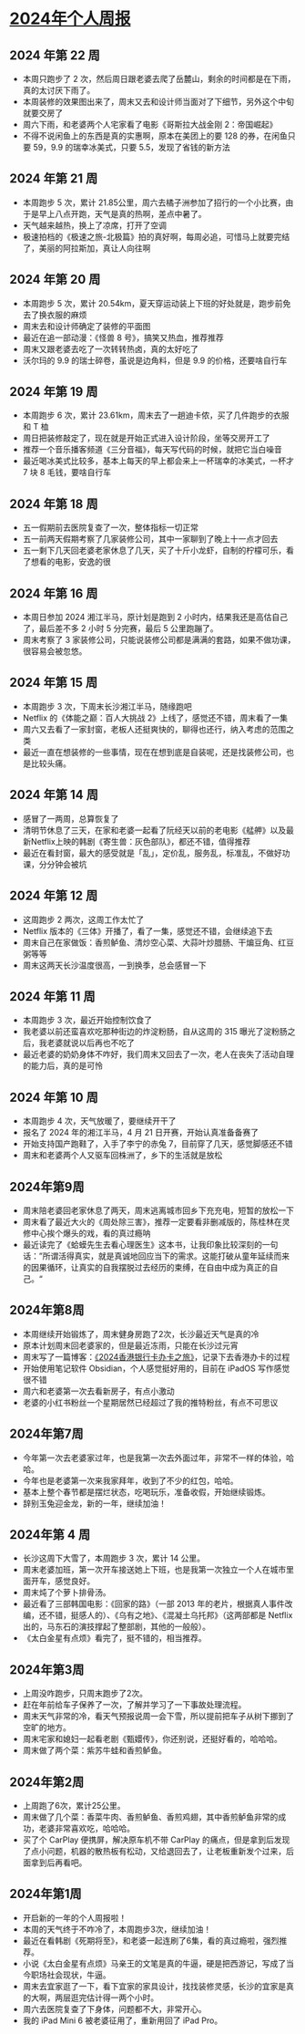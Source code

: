 # [2024年个人周报](https://github.com/superleeyom/blog/issues/57)

## 2024 年第 22 周
- 本周只跑步了 2 次，然后周日跟老婆去爬了岳麓山，剩余的时间都是在下雨，真的太讨厌下雨了。
- 本周装修的效果图出来了，周末又去和设计师当面对了下细节，另外这个中旬就要交房了
- 周六下雨，和老婆两个人宅家看了电影《哥斯拉大战金刚 2：帝国崛起》
- 不得不说闲鱼上的东西是真的实惠啊，原本在美团上的要 128 的券，在闲鱼只要 59，9.9 的瑞幸冰美式，只要 5.5，发现了省钱的新方法

## 2024 年第 21 周
- 本周跑步 5 次，累计 21.85公里，周六去橘子洲参加了招行的一个小比赛，由于是早上八点开跑，天气是真的热啊，差点中暑了。
- 天气越来越热，换上了凉席，打开了空调
- 极速拍档的《极速之旅-北极篇》拍的真好啊，每周必追，可惜马上就要完结了，美丽的阿拉斯加，真让人向往啊

## 2024 年第 20 周

- 本周跑步 5 次，累计 20.54km，夏天穿运动装上下班的好处就是，跑步前免去了换衣服的麻烦
- 周末去和设计师确定了装修的平面图
- 最近在追一部动漫：《怪兽 8 号》，搞笑又热血，推荐推荐
- 周末又跟老婆去吃了一次转转热卤，真的太好吃了
- 沃尔玛的 9.9 的瑞士碎卷，虽说是边角料，但是 9.9 的价格，还要啥自行车
## 2024 年第 19 周
- 本周跑步 6 次，累计 23.61km，周末去了一趟迪卡侬，买了几件跑步的衣服和 T 桖
- 周日把装修敲定了，现在就是开始正式进入设计阶段，坐等交房开工了
- 推荐一个音乐播客频道《三分音福》，每天写代码的时候，就把它当白噪音
- 最近喝冰美式比较多，基本上每天的早上都会来上一杯瑞幸的冰美式，一杯才 7 块 8 毛钱，要啥自行车
## 2024 年第 18 周

- 五一假期前去医院复查了一次，整体指标一切正常
- 五一前两天假期考察了几家装修公司，其中一家聊到了晚上十一点才回去
- 五一剩下几天回老婆老家休息了几天，买了十斤小龙虾，自制的柠檬可乐，看了想看的电影，安逸的很

## 2024 年第 16 周

- 本周日参加 2024 湘江半马，原计划是跑到 2 小时内，结果我还是高估自己了，最后差不多 2 小时 5 分完赛，最后 5 公里跑蹦了。
- 周末考察了 3 家装修公司，只能说装修公司都是满满的套路，如果不做功课，很容易会被忽悠。

## 2024 年第 15 周

- 本周跑步 3 次，下周末长沙湘江半马，随缘跑吧
- Netflix 的《体能之巅：百人大挑战 2》上线了，感觉还不错，周末看了一集
- 周六又去看了一家封窗，老板人还挺爽快的，聊得也还行，纳入考虑的范围之类
- 最近一直在想装修的一些事情，现在在想到底是自装呢，还是找装修公司，也是比较头痛。

## 2024 年第 14 周

- 感冒了一两周，总算恢复了
- 清明节休息了三天，在家和老婆一起看了阮经天以前的老电影《艋舺》以及最新Netflix上映的韩剧《寄生兽：灰色部队》，都还不错，值得推荐
- 最近在看封窗，最大的感受就是「乱」，定价乱，服务乱，标准乱，不做好功课，分分钟会被坑

## 2024 年第 12 周

- 这周跑步 2 两次，这周工作太忙了
- Netflix 版本的《三体》开播了，看了一集，感觉还不错，会继续追下去
- 周末自己在家做饭：香煎鲈鱼、清炒空心菜、大蒜叶炒腊肠、干煸豆角、红豆粥等等
- 周末这两天长沙温度很高，一到换季，总会感冒一下

## 2024 年第 11 周

- 本周跑步 3 次，最近开始控制饮食了
- 我老婆以前还蛮喜欢吃那种街边的炸淀粉肠，自从这周的 315 曝光了淀粉肠之后，我老婆就说以后再也不吃了
- 最近老婆的奶奶身体不咋好，我们周末又回去了一次，老人在丧失了活动自理的能力后，真的是可怜
## 2024 年第 10 周
- 本周跑步 4 次，天气放暖了，要继续开干了
- 报名了 2024 年的湘江半马，4 月 21 日开赛，开始认真准备备赛了
- 开始支持国产跑鞋了，入手了李宁的赤兔 7，目前穿了几天，感觉脚感还不错
- 周末和老婆两个人又驱车回株洲了，乡下的生活就是放松

## 2024年第9周
- 周末陪老婆回老家休息了两天，周末逃离城市回乡下充充电，短暂的放松一下
- 周末看了最近大火的《周处除三害》，推荐一定要看非删减版的，陈桂林在灵修中心挨个爆头的戏，看的真过瘾呐
- 最近读完了《蛤蟆先生去看心理医生》这本书，让我印象比较深刻的一句话：”所谓活得真实，就是真诚地回应当下的需求。这能打破从童年延续而来的因果循环，让真实的自我摆脱过去经历的束缚，在自由中成为真正的自己。“

## 2024年第8周
- 本周继续开始锻炼了，周末健身房跑了2次，长沙最近天气是真的冷
- 原本计划周末回老婆家的，但是最近冻雨，只能在长沙过元宵
- 周末写了一篇博客：[《2024香港银行卡办卡之旅》](https://github.com/superleeyom/blog/issues/58)，记录下去香港办卡的过程
- 开始使用笔记软件 Obsidian，个人感觉挺好用的，目前在 iPadOS 写作感觉很不错
- 周六和老婆第一次去看新房子，有点小激动
- 老婆的小红书粉丝一个星期居然已经超过了我的推特粉丝，有点不可思议

## 2024年第7周
- 今年第一次去老婆家过年，也是我第一次去外面过年，非常不一样的体验，哈哈。
- 今年也是老婆第一次来我家拜年，收到了不少的红包，哈哈。
- 基本上整个春节都是摆烂状态，吃喝玩乐，准备收假，开始继续锻炼。
- 辞别玉兔迎金龙，新的一年，继续加油！


## 2024年第 4 周
- 长沙这周下大雪了，本周跑步 3 次，累计 14 公里。
- 周末老婆加班，第一次开车接送她上下班，也是我第一次独立一个人在城市里面开车，感觉良好。
- 周末炖了个萝卜排骨汤。
- 最近看了三部韩国电影：《回家的路》（一部 2013 年的老片，根据真人事件改编，还不错，挺感人的）、《乌有之地》、《混凝土乌托邦》（这两部都是 Netflix 出的，马东石的演技撑起了整部剧，其他的一般般）。
- 《太白金星有点烦》看完了，挺不错的，相当推荐。

## 2024年第3周
- 上周没咋跑步，只周末跑步了2次。
- 赶在年前给车子保养了一次，了解并学习了一下事故处理流程。
- 周末天气非常的冷，看天气预报说周一会下雪，所以提前把车子从树下挪到了空旷的地方。
- 周末宅家和媳妇一起看老剧《甄嬛传》，你还别说，还挺好看的，哈哈哈。
- 周末做了两个菜：紫苏牛蛙和香煎鲈鱼。

## 2024年第2周
- 上周跑了6次，累计25公里。
- 周末做了几个菜：香菜牛肉、香煎鲈鱼、香煎鸡翅，其中香煎鲈鱼非常的成功，老婆非常喜欢吃，哈哈哈。
- 买了个 CarPlay 便携屏，解决原车机不带 CarPlay 的痛点，但是拿到后发现了点小问题，机器的散热板有松动，又给退回去了，让老板重新发个过来，后面拿到后再看吧。


## 2024年第1周
- 开启新的一年的个人周报啦！
- 本周的天气终于不咋冷了，本周跑步3次，继续加油！
- 最近在看韩剧《死期将至》，和老婆一起连刷了6集，看的真过瘾啦，强烈推荐。
- 小说《太白金星有点烦》马亲王的文笔是真的牛逼，硬是把西游记，写成了当今职场社会现状，牛逼。
- 周末去宜家逛了一下，看下宜家的家具设计，找找装修灵感，长沙的宜家是真的大啊，两层逛完估计得一两个小时。
- 周六去医院复查了下身体，问题都不大，非常开心。
- 我的 iPad Mini 6 被老婆征用了，重新用回了 iPad Pro。